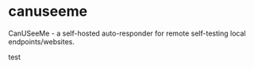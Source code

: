 # canuseeme
CanUSeeMe - a self-hosted auto-responder for remote self-testing local endpoints/websites.

test
